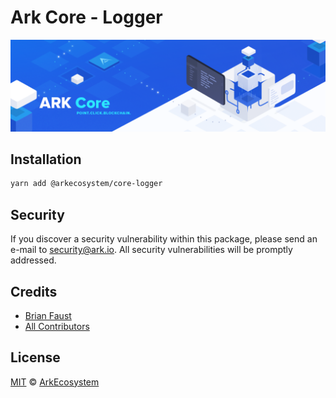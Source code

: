 # Ark Core - Logger

<p align="center">
    <img src="../../banner.png" />
</p>

## Installation

```bash
yarn add @arkecosystem/core-logger
```

## Security

If you discover a security vulnerability within this package, please send an e-mail to security@ark.io. All security vulnerabilities will be promptly addressed.

## Credits

- [Brian Faust](https://github.com/faustbrian)
- [All Contributors](../../../../contributors)

## License

[MIT](LICENSE) © [ArkEcosystem](https://ark.io)
